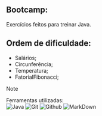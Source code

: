 ## Bootcamp:
Exercícios feitos para treinar Java.

## Ordem de dificuldade:
- Salários;
- Circunferência;
- Temperatura;
- FatorialFibonacci;

> [!NOTE]
> Ferramentas utilizadas: \
> ![Java](https://img.shields.io/badge/Java-ED8B00?style=plastic&logo=java&logoColor=white)
> ![Git](https://img.shields.io/badge/Git-E34F26?style=plastic&logo=git&logoColor=white)
> ![Github](https://img.shields.io/badge/GitHub-100000?style=plastic&logo=github&logoColor=white)
> ![MarkDown](https://img.shields.io/badge/Markdown-000000?style=plastic&logo=markdown&logoColor=white)

